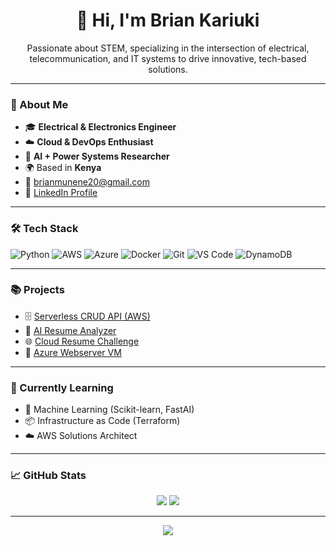 <h1 align="center">👋 Hi, I'm Brian Kariuki</h1>
<p align="center">
  Passionate about STEM, specializing in the intersection of electrical, telecommunication, and IT systems to drive innovative, tech-based solutions.
</p>

---

### 📍 About Me

- 🎓 **Electrical & Electronics Engineer**
- ☁️ **Cloud & DevOps Enthusiast**
- 🤖 **AI + Power Systems Researcher**
- 🌍 Based in **Kenya**
- 📨 [brianmunene20@gmail.com](mailto:brianmunene20@gmail.com)
- 💼 [LinkedIn Profile](https://www.linkedin.com/in/brian-kariuki-6aa0a618b)

---

### 🛠️ Tech Stack

![Python](https://img.shields.io/badge/-Python-333?style=flat&logo=python)
![AWS](https://img.shields.io/badge/-AWS-232F3E?style=flat&logo=amazon-aws)
![Azure](https://img.shields.io/badge/-Azure-0078D4?style=flat&logo=microsoft-azure&logoColor=white)
![Docker](https://img.shields.io/badge/-Docker-0db7ed?style=flat&logo=docker)
![Git](https://img.shields.io/badge/-Git-F05032?style=flat&logo=git)
![VS Code](https://img.shields.io/badge/-VSCode-007ACC?style=flat&logo=visual-studio-code)
![DynamoDB](https://img.shields.io/badge/-DynamoDB-4053D6?style=flat&logo=amazon-dynamodb)


---

### 📚 Projects

- 🗄️ [Serverless CRUD API (AWS)](https://github.com/BrianConstantine/Project2-Serverless-CRUD-API-Lambda-Dynamodb-Amplify)
- 🧠 [AI Resume Analyzer](https://github.com/BrianConstantine/AIResumeAnalyzer)
- 🌐 [Cloud Resume Challenge](https://github.com/BrianConstantine/CloudResume)
- 🧰 [Azure Webserver VM](https://github.com/BrianConstantine/Webserver_VM)

---

### 🌱 Currently Learning

- 🧠 Machine Learning (Scikit-learn, FastAI)
- 📦 Infrastructure as Code (Terraform)
- ☁️ AWS Solutions Architect

---

### 📈 GitHub Stats

<p align="center">
  <img src="https://github-readme-stats.vercel.app/api?username=BrianConstantine&show_icons=true&theme=default" />
  <img src="https://github-readme-streak-stats.herokuapp.com/?user=BrianConstantine&theme=default" />
</p>

---

<p align="center">
  <img src="https://capsule-render.vercel.app/api?type=waving&color=0f2027&height=150&section=footer" />
</p>
